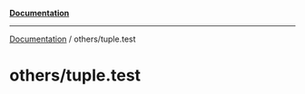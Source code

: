 [**Documentation**](../README.md)

---

[Documentation](../README.md) / others/tuple.test

# others/tuple.test

